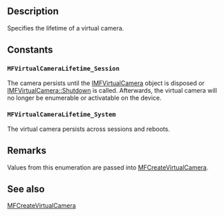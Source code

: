 ## Description

Specifies the lifetime of a virtual camera.

## Constants

### `MFVirtualCameraLifetime_Session`

The camera persists until the [IMFVirtualCamera](https://learn.microsoft.com/windows/win32/api/mfvirtualcamera/nn-mfvirtualcamera-imfvirtualcamera) object is disposed or [IMFVirtualCamera::Shutdown](https://learn.microsoft.com/windows/win32/api/mfvirtualcamera/nf-mfvirtualcamera-imfvirtualcamera-shutdown) is called. Afterwards, the virtual camera will no longer be enumerable or activatable on the device.

### `MFVirtualCameraLifetime_System`

The virtual camera persists across sessions and reboots.

## Remarks

Values from this enumeration are passed into [MFCreateVirtualCamera](https://learn.microsoft.com/windows/win32/api/mfvirtualcamera/nf-mfvirtualcamera-mfcreatevirtualcamera).

## See also

[MFCreateVirtualCamera](https://learn.microsoft.com/windows/win32/api/mfvirtualcamera/nf-mfvirtualcamera-mfcreatevirtualcamera)